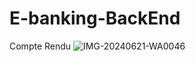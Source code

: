 # E-banking-BackEnd
 
Compte Rendu
![IMG-20240621-WA0046](https://github.com/notodie/E-banking-BackEnd/assets/83617004/45fe699c-c975-4cd1-b949-6e31b3d575d5)
